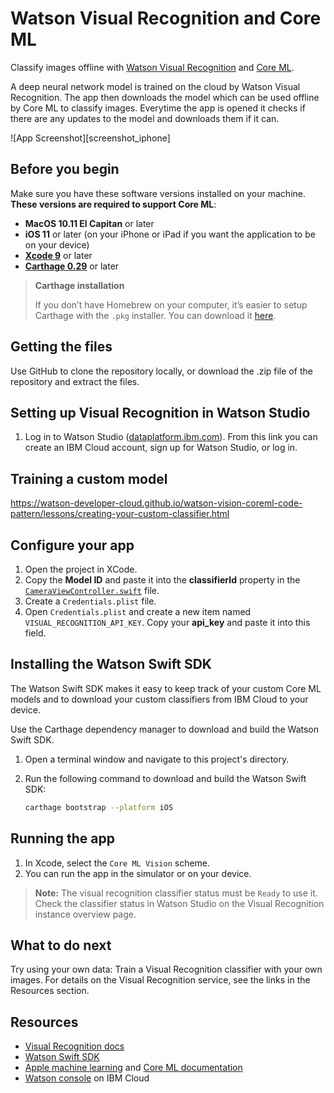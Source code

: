 # Watson Visual Recognition and Core ML

Classify images offline with [Watson Visual Recognition][vizreq] and [Core ML][core_ml].

A deep neural network model is trained on the cloud by Watson Visual Recognition. The app then downloads the model which can be used offline by Core ML to classify images. Everytime the app is opened it checks if there are any updates to the model and downloads them if it can.

![App Screenshot][screenshot_iphone]

## Before you begin
Make sure you have these software versions installed on your machine. **These versions are required to support Core ML**:

- **MacOS 10.11 El Capitan** or later
- **iOS 11** or later (on your iPhone or iPad if you want the application to be on your device)
- **[Xcode 9][xcode_download]** or later
- **[Carthage 0.29][carthage_instructions]** or later

> **Carthage installation**
>
> If you don’t have Homebrew on your computer, it’s easier to setup Carthage with the `.pkg` installer. You can download it [here][carthage_download].

## Getting the files
Use GitHub to clone the repository locally, or download the .zip file of the repository and extract the files.

## Setting up Visual Recognition in Watson Studio
1. Log in to Watson Studio ([dataplatform.ibm.com][watson_studio_url]). From this link you can create an IBM Cloud account, sign up for Watson Studio, or log in.

## Training a custom model
https://watson-developer-cloud.github.io/watson-vision-coreml-code-pattern/lessons/creating-your-custom-classifier.html

## Configure your app
1. Open the project in XCode.
1. Copy the **Model ID** and paste it into the **classifierId** property in the [`CameraViewController.swift`][camera_view_controller] file.
1. Create a `Credentials.plist` file.
1. Open `Credentials.plist` and create a new item named `VISUAL_RECOGNITION_API_KEY`. Copy your **api_key** and paste it into this field.

## Installing the Watson Swift SDK
The Watson Swift SDK makes it easy to keep track of your custom Core ML models and to download your custom classifiers from IBM Cloud to your device.

Use the Carthage dependency manager to download and build the Watson Swift SDK.

1. Open a terminal window and navigate to this project's directory.
1. Run the following command to download and build the Watson Swift SDK:

    ```bash
    carthage bootstrap --platform iOS
    ```

## Running the app
1. In Xcode, select the `Core ML Vision` scheme.
1. You can run the app in the simulator or on your device.
> **Note:** The visual recognition classifier status must be `Ready` to use it. Check the classifier status in Watson Studio on the Visual Recognition instance overview page.

## What to do next

Try using your own data: Train a Visual Recognition classifier with your own images. For details on the Visual Recognition service, see the links in the Resources section.

## Resources

- [Visual Recognition docs](https://console.bluemix.net/docs/services/visual-recognition/getting-started.html)
- [Watson Swift SDK](https://github.com/watson-developer-cloud/swift-sdk)
- [Apple machine learning][core_ml] and [Core ML documentation](https://developer.apple.com/documentation/coreml)
- [Watson console](https://bluemix.net/developer/watson) on IBM Cloud

[watson_studio_url]: https://dataplatform.ibm.com
[carthage_download]: https://github.com/Carthage/Carthage/releases
[carthage_instructions]: https://github.com/Carthage/Carthage#installing-carthage
[vizreq]: https://www.ibm.com/watson/services/visual-recognition/
[core_ml]: https://developer.apple.com/machine-learning/
[vizreq_with_coreml]: https://github.com/watson-developer-cloud/visual-recognition-coreml/
[vizreq_tooling]: https://watson-visual-recognition.ng.bluemix.net/
[xcode_download]: https://developer.apple.com/xcode/downloads/

[camera_view_controller]:  /Core%20ML%20Vision/CameraViewController.swift

